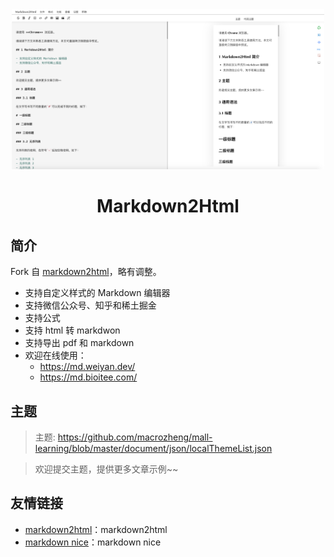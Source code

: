 <div align="center">
<a href="https://md.weiyan.dev">
<img width="500" src="./screenshot.png"/>
</a>
</div>
<h1 align="center">Markdown2Html</h1>

## 简介 

Fork 自 [markdown2html](https://github.com/TaleAi/markdown2html)，略有调整。

- 支持自定义样式的 Markdown 编辑器
- 支持微信公众号、知乎和稀土掘金
- 支持公式
- 支持 html 转 markdwon
- 支持导出 pdf 和 markdown
- 欢迎在线使用：
  - https://md.weiyan.dev/
  - https://md.bioitee.com/

## 主题

> 主题: <https://github.com/macrozheng/mall-learning/blob/master/document/json/localThemeList.json>

> 欢迎提交主题，提供更多文章示例~~

## 友情链接

- [markdown2html](https://github.com/TaleAi/markdown2html)：markdown2html
- [markdown nice](https://mdnice.com/)：markdown nice
